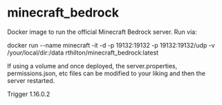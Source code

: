 # minecraft_bedrock

Docker image to run the official Minecraft Bedrock server.  Run via:

docker run --name minecraft -it -d -p 19132:19132 -p 19132:19132/udp -v /your/local/dir:/data rthilton/minecraft_bedrock:latest

If using a volume and once deployed, the server.properties, permissions.json, etc files can be modified to your liking and then the server restarted.

Trigger 1.16.0.2
